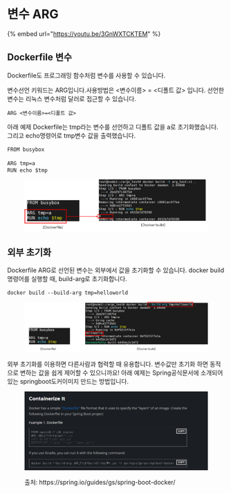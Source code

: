 # 변수 ARG

{% embed url="https://youtu.be/3GnWXTCKTEM" %}

## Dockerfile 변수

Dockerfile도 프로그래밍 함수처럼 변수를 사용할 수 있습니다.



변수선언 키워드는 ARG입니다.사용방법은 <변수이름> = <디폴트 값> 입니다. 선언한 변수는 리눅스 변수처럼 달러로 접근할 수 있습니다.

```docker
ARG <변수이름>=<디폴트 값>
```



아래 예제 Dockerfile는 tmp라는 변수를 선언하고 디폴트 값을 a로 초기화했습니다. 그리고 echo명령어로 tmp변수 값을 출력했습니다.

```docker
FROM busybox
 
ARG tmp=a
RUN echo $tmp
```

<figure><img src="../.gitbook/assets/image (4).png" alt=""><figcaption></figcaption></figure>



## 외부 초기화

Dockerfile ARG로 선언된 변수는 외부에서 값을 초기화할 수 있습니다. docker build명령어를 실행할 때, build-arg로 초기화합니다.

```shell
docker build --build-arg tmp=helloworld
```

<figure><img src="../.gitbook/assets/image (27).png" alt=""><figcaption></figcaption></figure>



외부 초기화를 이용하면 다른사람과 협력할 때 유용합니다. 변수값만 초기화 하면 동적으로 변하는 값을 쉽게 제어할 수 있으니까요! 아래 예제는 Spring공식문서에 소개되어 있는 springboot도커이미지 만드는 방법입니다.

<figure><img src="../.gitbook/assets/image (9).png" alt=""><figcaption><p>출처: https://spring.io/guides/gs/spring-boot-docker/</p></figcaption></figure>
